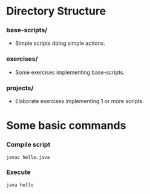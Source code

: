 # Directory Structure
### base-scripts/
- Simple scripts doing simple actions.

### exercises/
- Some exercises implementing base-scripts.

### projects/
- Elaborate exercises implementing 1 or more scripts.

# Some basic commands

### Compile script
`javac hello.java`
### Execute
`java hello`
